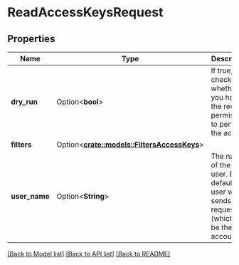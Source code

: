 # ReadAccessKeysRequest

## Properties

Name | Type | Description | Notes
------------ | ------------- | ------------- | -------------
**dry_run** | Option<**bool**> | If true, checks whether you have the required permissions to perform the action. | [optional]
**filters** | Option<[**crate::models::FiltersAccessKeys**](FiltersAccessKeys.md)> |  | [optional]
**user_name** | Option<**String**> | The name of the EIM user. By default, the user who sends the request (which can be the root account). | [optional]

[[Back to Model list]](../README.md#documentation-for-models) [[Back to API list]](../README.md#documentation-for-api-endpoints) [[Back to README]](../README.md)


